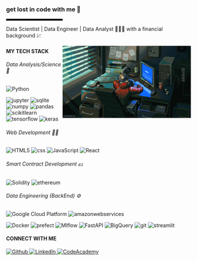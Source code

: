 ### get lost in code with me 🍃

<hr style="width: 150px; border: 2px solid black; margin-left: 0;">


<p>Data Scientist | Data Engineer | Data Analyst 🧑🏽‍💻 with a financial background 💹</p>
 <p> <img src="https://github.com/Kishendas123/Kishendas123/blob/8a3101d10b2fd537047c469f9be83b0ee5a73ffb/KIROKAZE.gif" alt="GIF" align="right" width=350></p> 

<h4>MY TECH STACK</h4>

<!-- <h5>languages</h5> -->
<h6>Data Analysis/Science 🔬</h6>
<p>
<img alt="Python" src="https://img.shields.io/badge/-Python-232121?style=flat-square&logo=python&logoColor=white"/> 
</p>
<p>
<img alt="jupyter" src="https://img.shields.io/badge/-Jupyter-990000?style=flat-square&logo=jupyter&logoColor=white" />
<img alt="sqlite" src="https://img.shields.io/badge/-SQL-orange?style=flat-square&logo=sqlite&logoColor=white" />
<img alt="numpy" src="https://img.shields.io/badge/-NumPy-yellow?style=flat-square&logo=numpy&logoColor=white" />
<img alt="pandas" src="https://img.shields.io/badge/-Pandas-006400?style=flat-square&logo=pandas&logoColor=white" />
<img alt="scikitlearn" src="https://img.shields.io/badge/-scikitlearn-blue?style=flat-square&logo=scikitlearn&logoColor=white" />
<img alt="tensorflow" src="https://img.shields.io/badge/-Tensorflow-00008B?style=flat-square&logo=tensorflow&logoColor=white" />
<img alt="keras" src="https://img.shields.io/badge/-Keras-351c75?style=flat-square&logo=keras&logoColor=white" />
</p>
<h6>Web Development 👨‍🎨 </h6>
<p>
<img alt="HTML5" src="https://img.shields.io/badge/-HTML-232121?style=flat-square&logo=HTML5&logoColor=white" />
<img alt="css" src="https://img.shields.io/badge/-CSS-232121?style=flat-square&logo=css&logoColor=white" />
<img alt="JavaScript" src="https://img.shields.io/badge/-JavaScript-232121?style=flat-square&logo=JavaScript&logoColor=white" />
<img alt="React" src="https://img.shields.io/badge/-React-232121?style=flat-square&logo=React&logoColor=white" /> 
</p>
<h6>Smart Contract Development 💵 </h6>
<p>
  <img alt="Solidity" src="https://img.shields.io/badge/-Solidity-232121?style=flat-square&logo=Solidity&logoColor=white" /> 
 <img alt="ethereum" src="https://img.shields.io/badge/-Ethereum-232121?style=flat-square&logo=ethereum&logoColor=white" /> 
</p>

<h6>Data Engineering (BackEnd) ⚙️ </h6>
<p>
<img alt="Google Cloud Platform" src="https://img.shields.io/badge/-Google_Cloud_Platform-232121?style=flat-square&logo=google-cloud&logoColor=white" />
<img alt="amazonwebservices" src="https://img.shields.io/badge/-AWS-232121?style=flat-square&logo=amazonwebservices&logoColor=white"/> 
 
</p>
<p>
<img alt="Docker" src="https://img.shields.io/badge/-Docker-E3CBAE?style=flat-square&logo=docker&logoColor=white" />
<img alt="prefect" src="https://img.shields.io/badge/-Prefect-D2B48C?style=flat-square&logo=prefect&logoColor=white" />
<img alt="Mlflow" src="https://img.shields.io/badge/-MlFlow-B5835A?style=flat-square&logo=mlflow&logoColor=white" />
<img alt="FastAPI" src="https://img.shields.io/badge/-FastAPI-996633?style=flat-square&logo=fastapi&logoColor=white" />
<img alt="BigQuery" src="https://img.shields.io/badge/-BigQuery-7B4F32?style=flat-square&logo=googlebigquery&logoColor=white" /> 
<img alt="git" src="https://img.shields.io/badge/-Git-5D3A1A?style=flat-square&logo=git&logoColor=white" />
<img alt="streamlit" src="https://img.shields.io/badge/-Streamlit-3B1E08?style=flat-square&logo=streamlit&logoColor=white" />
</p>


<h4>CONNECT WITH ME</h4>
<p>
  <a href="https://github.com/Kishendas123" target="_blank">
    <img alt="Github" src="https://img.shields.io/badge/GitHub-4a3b6a.svg?&style=for-the-badge&logo=Github&logoColor=white" />
  </a>
  <a href="https://www.linkedin.com/in/kishen-das/" target="_blank">
    <img alt="LinkedIn" src="https://img.shields.io/badge/linkedin-%230077B5.svg?&style=for-the-badge&logo=linkedin&logoColor=white" />
  </a>
  <a href="https://www.codecademy.com/profiles/kishendas123/" target="_blank">
    <img alt="CodeAcademy" src="https://img.shields.io/badge/codecademy-c3b091?&style=for-the-badge&logo=codecademy&logoColor=black" />
  </a>
</p>
